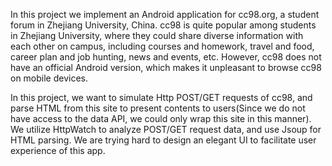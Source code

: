 In this project we implement an Android application for cc98.org, a student forum in Zhejiang University, China. cc98 is quite popular among students in Zhejiang University, where they could share diverse information with each other on campus, including courses and homework, travel and food, career plan and job hunting, news and events, etc. However, cc98 does not have an official Android version, which makes it unpleasant to browse cc98 on mobile devices.

In this project, we want to simulate Http POST/GET requests of cc98, and parse HTML from this site to present contents to users(Since we do not have access to the data API, we could only wrap this site in this manner). We utilize HttpWatch to analyze POST/GET request data, and use Jsoup for HTML parsing. We are trying hard to design an elegant UI to facilitate user experience of this app.
